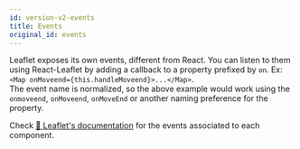 ```yaml
---
id: version-v2-events
title: Events
original_id: events
---
```


Leaflet exposes its own events, different from React. You can listen to them using React-Leaflet by adding a callback to a property prefixed by `on`. Ex: `<Map onMoveend={this.handleMoveend}>...</Map>`.\
The event name is normalized, so the above example would work using the `onmoveend`, `onMoveend`, `onMoveEnd` or another naming preference for the property.

Check [🍃 Leaflet's documentation](http://leafletjs.com/reference-1.5.0.html) for the events associated to each component.

